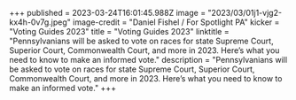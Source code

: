 +++
published = 2023-03-24T16:01:45.988Z
image = "2023/03/01j1-vjg2-kx4h-0v7g.jpeg"
image-credit = "Daniel Fishel / For Spotlight PA"
kicker = "Voting Guides 2023"
title = "Voting Guides 2023"
linktitle = "Pennsylvanians will be asked to vote on races for state Supreme Court, Superior Court, Commonwealth Court, and more in 2023. Here’s what you need to know to make an informed vote."
description = "Pennsylvanians will be asked to vote on races for state Supreme Court, Superior Court, Commonwealth Court, and more in 2023. Here’s what you need to know to make an informed vote."
+++
